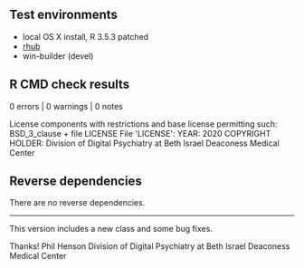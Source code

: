 ## Test environments

* local OS X install, R 3.5.3 patched
* [rhub](https://github.com/r-hub/rhub)
* win-builder (devel)

## R CMD check results

0 errors | 0 warnings | 0 notes

License components with restrictions and base license permitting such:
   BSD_3_clause + file LICENSE
 File 'LICENSE':
   YEAR: 2020
   COPYRIGHT HOLDER: Division of Digital Psychiatry at Beth Israel Deaconess Medical Center

## Reverse dependencies

There are no reverse dependencies.

---

This version includes a new class and some bug fixes. 

Thanks!
Phil Henson
Division of Digital Psychiatry at Beth Israel Deaconess Medical Center
